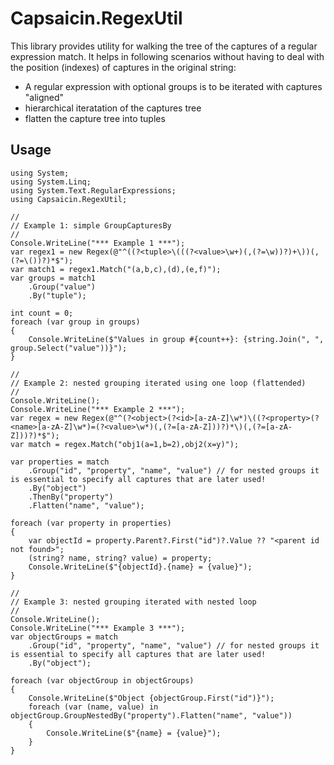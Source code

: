 # Capsaicin.RegexUtil
This library provides utility for walking the tree of the captures of a regular expression match. It helps in following scenarios without having to deal with the position (indexes) of captures in the original string:
- A regular expression with optional groups is to be iterated with captures "aligned"
- hierarchical iteratation of the captures tree 
- flatten the capture tree into tuples

## Usage
```
using System;
using System.Linq;
using System.Text.RegularExpressions;
using Capsaicin.RegexUtil;

//
// Example 1: simple GroupCapturesBy
//
Console.WriteLine("*** Example 1 ***");
var regex1 = new Regex(@"^((?<tuple>\(((?<value>\w+)(,(?=\w))?)+\))(,(?=\())?)*$");
var match1 = regex1.Match("(a,b,c),(d),(e,f)");
var groups = match1
    .Group("value")
    .By("tuple");

int count = 0;
foreach (var group in groups)
{
    Console.WriteLine($"Values in group #{count++}: {string.Join(", ", group.Select("value"))}");
}

//
// Example 2: nested grouping iterated using one loop (flattended)
//
Console.WriteLine();
Console.WriteLine("*** Example 2 ***");
var regex = new Regex(@"^(?<object>(?<id>[a-zA-Z]\w*)\((?<property>(?<name>[a-zA-Z]\w*)=(?<value>\w*)(,(?=[a-zA-Z]))?)*\)(,(?=[a-zA-Z]))?)*$");
var match = regex.Match("obj1(a=1,b=2),obj2(x=y)");

var properties = match
    .Group("id", "property", "name", "value") // for nested groups it is essential to specify all captures that are later used!
    .By("object")
    .ThenBy("property")
    .Flatten("name", "value");

foreach (var property in properties)
{
    var objectId = property.Parent?.First("id")?.Value ?? "<parent id not found>";
    (string? name, string? value) = property;
    Console.WriteLine($"{objectId}.{name} = {value}");
}

//
// Example 3: nested grouping iterated with nested loop
//
Console.WriteLine();
Console.WriteLine("*** Example 3 ***");
var objectGroups = match
    .Group("id", "property", "name", "value") // for nested groups it is essential to specify all captures that are later used!
    .By("object");

foreach (var objectGroup in objectGroups)
{
    Console.WriteLine($"Object {objectGroup.First("id")}");
    foreach (var (name, value) in objectGroup.GroupNestedBy("property").Flatten("name", "value"))
    {
        Console.WriteLine($"{name} = {value}");
    }
}



```
